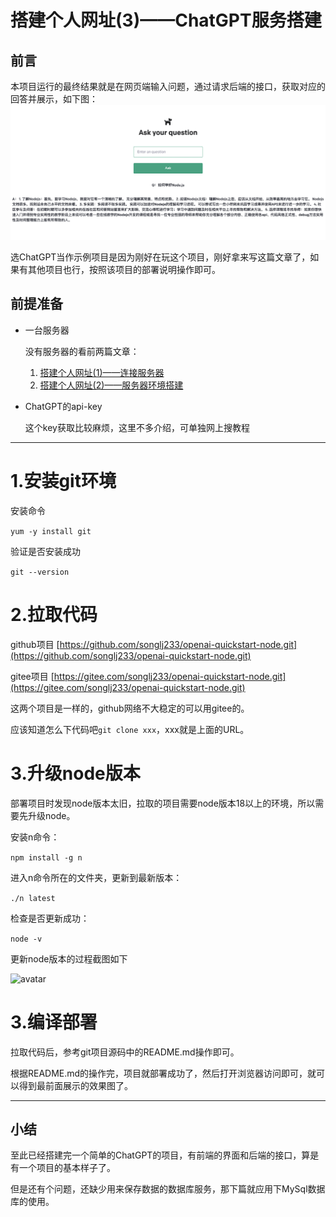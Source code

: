 # 搭建个人网址(3)——ChatGPT服务搭建

## 前言

本项目运行的最终结果就是在网页端输入问题，通过请求后端的接口，获取对应的回答并展示，如下图：
![avatar](pic/ChatGPT服务搭建-运行截图.png)

选ChatGPT当作示例项目是因为刚好在玩这个项目，刚好拿来写这篇文章了，如果有其他项目也行，按照该项目的部署说明操作即可。

## 前提准备
- 一台服务器

  没有服务器的看前两篇文章：
   1. [搭建个人网址(1)——连接服务器](搭建个人网址(1)——连接服务器.md)
   2. [搭建个人网址(2)——服务器环境搭建](搭建个人网址(2)——服务器环境搭建.md)
- ChatGPT的api-key
  
   这个key获取比较麻烦，这里不多介绍，可单独网上搜教程

---

# 1.安装git环境

安装命令

```yum -y install git```

验证是否安装成功

```git --version```

# 2.拉取代码
github项目
[https://github.com/songlj233/openai-quickstart-node.git](https://github.com/songlj233/openai-quickstart-node.git)

gitee项目
[https://gitee.com/songlj233/openai-quickstart-node.git](https://gitee.com/songlj233/openai-quickstart-node.git)

这两个项目是一样的，github网络不大稳定的可以用gitee的。

应该知道怎么下代码吧`git clone xxx`，xxx就是上面的URL。

# 3.升级node版本

部署项目时发现node版本太旧，拉取的项目需要node版本18以上的环境，所以需要先升级node。

安装n命令：

```npm install -g n```

进入n命令所在的文件夹，更新到最新版本：

```./n latest```

检查是否更新成功：

```node -v```

更新node版本的过程截图如下

![avatar](pic/ChatGPT服务搭建-更新node版本.png)

# 3.编译部署
拉取代码后，参考git项目源码中的README.md操作即可。

根据README.md的操作完，项目就部署成功了，然后打开浏览器访问即可，就可以得到最前面展示的效果图了。

--- 

## 小结

至此已经搭建完一个简单的ChatGPT的项目，有前端的界面和后端的接口，算是有一个项目的基本样子了。

但是还有个问题，还缺少用来保存数据的数据库服务，那下篇就应用下MySql数据库的使用。
